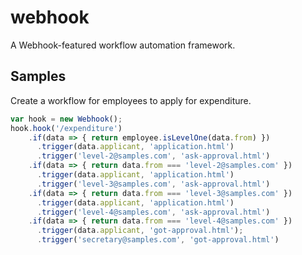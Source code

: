 # webhook
A Webhook-featured workflow automation framework.

## Samples
Create a workflow for employees to apply for expenditure.
```js
var hook = new Webhook();
hook.hook('/expenditure')
    .if(data => { return employee.isLevelOne(data.from) })
      .trigger(data.applicant, 'application.html')
      .trigger('level-2@samples.com', 'ask-approval.html')
    .if(data => { return data.from === 'level-2@samples.com' })
      .trigger(data.applicant, 'application.html')
      .trigger('level-3@samples.com', 'ask-approval.html')
    .if(data => { return data.from === 'level-3@samples.com' })
      .trigger(data.applicant, 'application.html')
      .trigger('level-4@samples.com', 'ask-approval.html')
    .if(data => { return data.from === 'level-4@samples.com' })
      .trigger(data.applicant, 'got-approval.html');
      .trigger('secretary@samples.com', 'got-approval.html')
```
